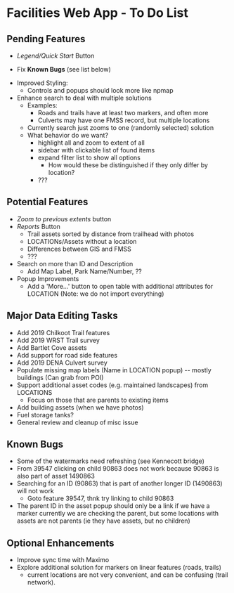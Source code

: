 Facilities Web App - To Do List
===============================

Pending Features
----------------
* _Legend/Quick Start_ Button
- Fix **Known Bugs** (see list below)
* Improved Styling:
  - Controls and popups should look more like npmap
* Enhance search to deal with multiple solutions
  - Examples:
    - Roads and trails have at least two markers, and often more
    - Culverts may have one FMSS record, but multiple locations
  - Currently search just zooms to one (randomly selected) solution
  - What behavior do we want?
    - highlight all and zoom to extent of all
    - sidebar with clickable list of found items
    - expand filter list to show all options
      - How would these be distinguished if they only differ by location?
    - ???

Potential Features
------------------
* _Zoom to previous extents_ button
* _Reports_ Button
  - Trail assets sorted by distance from trailhead with photos
  - LOCATIONs/Assets without a location
  - Differences between GIS and FMSS
  - ???
* Search on more than ID and Description
  - Add Map Label, Park Name/Number, ??
* Popup Improvements
  - Add a 'More...' button to open table with additional attributes
    for LOCATION (Note: we do not import everything)


Major Data Editing Tasks
------------------------
* Add 2019 Chilkoot Trail features
* Add 2019 WRST Trail survey
* Add Bartlet Cove assets
* Add support for road side features
* Add 2019 DENA Culvert survey
* Populate missing map labels (Name in LOCATION popup) -- mostly buildings (Can grab from POI)
* Support additional asset codes (e.g. maintained landscapes) from LOCATIONS
  - Focus on those that are parents to existing items
* Add building assets (when we have photos)
* Fuel storage tanks?
* General review and cleanup of misc issue


Known Bugs
----------
* Some of the watermarks need refreshing (see Kennecott bridge)
* From 39547 clicking on child 90863 does not work because 90863 is also part of asset 1490863
* Searching for an ID (90863) that is part of another longer ID (1490863) will not work
  - Goto feature 39547, thnk try linking to child 90863
* The parent ID in the asset popup should only be a link if we have a marker
  currently we are checking the parent, but some locations with assets are
  not parents (ie they have assets, but no children)


Optional Enhancements
---------------------
* Improve sync time with Maximo
* Explore additional solution for markers on linear features (roads, trails)
  - current locations are not very convenient, and can be confusing (trail network).
